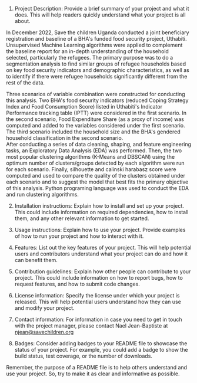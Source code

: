 1. Project Description: Provide a brief summary of your project and what it does. This will help readers quickly understand what your project is all about.

In December 2022, Save the children Uganda conducted a joint beneficiary registration and baseline of a BHA's funded food security project, Uthabiti. Unsupervised Machine Learning algorithms were applied to complement the baseline report for an in-depth understanding of the household selected, particularly the refugees.   The primary purpose was to do a segmentation analysis to find similar groups of refugee households based on key food security indicators and demographic characteristics, as well as to identify if there were refugee households significantly different from the rest of the data.

Three scenarios of variable combination were constructed for conducting this analysis. Two BHA's food security indicators (reduced Coping Strategy Index and Food Consumption Score) listed in Uthabiti's Indicator Performance tracking table (IPTT) were considered in the first scenario. In the second scenario, Food Expenditure Share (as a proxy of income) was computed and added to the variables considered under the first scenario. The third scenario included the household size and the BHA's gendered household classification in the second scenario.  
After conducting a series of data cleaning, shaping, and feature engineering tasks, an Exploratory Data Analysis (EDA) was performed. Then, the two most popular clustering algorithms (K-Means and DBSCAN) using the optimum number of clusters/groups detected by each algorithm were run for each scenario. Finally, silhouette and calinski harabasz score were computed and used to compare the quality of the clusters obtained under each scenario and to suggest the model that best fits the primary objective of this analysis. Python programing language was used to conduct the EDA and run clustering algorithms.  



2. Installation instructions: Explain how to install and set up your project. This could include information on required dependencies, how to install them, and any other relevant information to get started.

3. Usage instructions: Explain how to use your project. Provide examples of how to run your project and how to interact with it.

4. Features: List out the key features of your project. This will help potential users and contributors understand what your project can do and how it can benefit them.

5. Contribution guidelines: Explain how other people can contribute to your project. This could include information on how to report bugs, how to request features, and how to submit code changes.

6. License information: Specify the license under which your project is released. This will help potential users understand how they can use and modify your project.

7. Contact information:  For information in case you need to get in touch with the  project manager, please contact Nael Jean-Baptiste at njean@savechildren.org 

8. Badges: Consider adding badges to your README file to showcase the status of your project. For example, you could add a badge to show the build status, test coverage, or the number of downloads.

Remember, the purpose of a README file is to help others understand and use your project. So, try to make it as clear and informative as possible.



